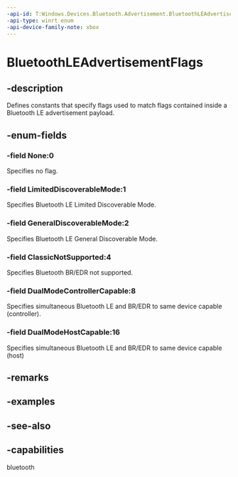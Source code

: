 ```yaml
---
-api-id: T:Windows.Devices.Bluetooth.Advertisement.BluetoothLEAdvertisementFlags
-api-type: winrt enum
-api-device-family-note: xbox
---
```


<!-- Enumeration syntax
public enum Windows.Devices.Bluetooth.Advertisement.BluetoothLEAdvertisementFlags : uint
-->

# BluetoothLEAdvertisementFlags

## -description
Defines constants that specify flags used to match flags contained inside a Bluetooth LE advertisement payload.

## -enum-fields

### -field None:0
Specifies no flag.

### -field LimitedDiscoverableMode:1
Specifies Bluetooth LE Limited Discoverable Mode.

### -field GeneralDiscoverableMode:2
Specifies Bluetooth LE General Discoverable Mode.

### -field ClassicNotSupported:4
Specifies Bluetooth BR/EDR not supported.

### -field DualModeControllerCapable:8
Specifies simultaneous Bluetooth LE and BR/EDR to same device capable (controller).

### -field DualModeHostCapable:16
Specifies simultaneous Bluetooth LE and BR/EDR to same device capable (host)

## -remarks

## -examples

## -see-also

## -capabilities
bluetooth